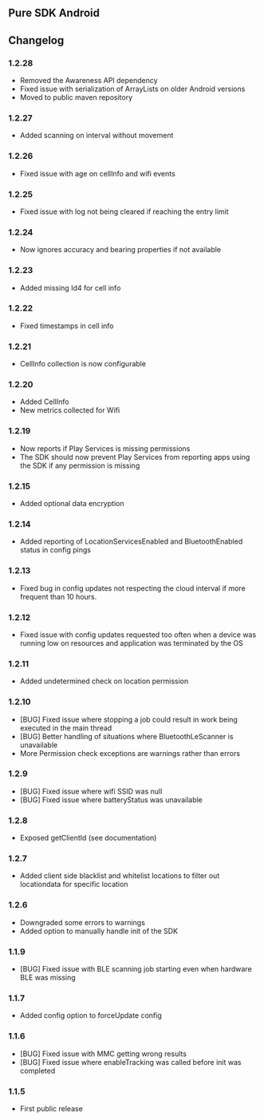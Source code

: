
## Pure SDK Android

## Changelog

### 1.2.28
- Removed the Awareness API dependency 
- Fixed issue with serialization of ArrayLists on older Android versions
- Moved to public maven repository

### 1.2.27
- Added scanning on interval without movement

### 1.2.26
- Fixed issue with age on cellInfo and wifi events

### 1.2.25
- Fixed issue with log not being cleared if reaching the entry limit

### 1.2.24
- Now ignores accuracy and bearing properties if not available

### 1.2.23
- Added missing Id4 for cell info

### 1.2.22
- Fixed timestamps in cell info

### 1.2.21
- CellInfo collection is now configurable

### 1.2.20
- Added CellInfo
- New metrics collected for Wifi

### 1.2.19
- Now reports if Play Services is missing permissions
- The SDK should now prevent Play Services from reporting apps using the SDK if any permission is missing

### 1.2.15
- Added optional data encryption

### 1.2.14
- Added reporting of LocationServicesEnabled and BluetoothEnabled status in config pings

### 1.2.13
- Fixed bug in config updates not respecting the cloud interval if more frequent than 10 hours.

### 1.2.12
- Fixed issue with config updates requested too often when a device was running low on resources and application was terminated by the OS

### 1.2.11
- Added undetermined check on location permission

### 1.2.10
- [BUG] Fixed issue where stopping a job could result in work being executed in the main thread
- [BUG] Better handling of situations where BluetoothLeScanner is unavailable
- More Permission check exceptions are warnings rather than errors

### 1.2.9
- [BUG] Fixed issue where wifi SSID was null
- [BUG] Fixed issue where batteryStatus was unavailable

### 1.2.8
- Exposed getClientId (see documentation)

### 1.2.7
- Added client side blacklist and whitelist locations to filter out locationdata for specific location

### 1.2.6
- Downgraded some errors to warnings
- Added option to manually handle init of the SDK

### 1.1.9
- [BUG] Fixed issue with BLE scanning job starting even when hardware BLE was missing

### 1.1.7
- Added config option to forceUpdate config

### 1.1.6
- [BUG] Fixed issue with MMC getting wrong results
- [BUG] Fixed issue where enableTracking was called before init was completed

### 1.1.5
- First public release
